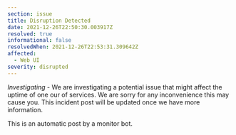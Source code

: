 ```yaml
---
section: issue
title: Disruption Detected
date: 2021-12-26T22:50:30.003917Z
resolved: true
informational: false
resolvedWhen: 2021-12-26T22:53:31.309642Z
affected:
  - Web UI
severity: disrupted
---
```

*Investigating* - We are investigating a potential issue that might affect the uptime of one our of services. We are sorry for any inconvenience this may cause you. This incident post will be updated once we have more information.

This is an automatic post by a monitor bot.
        